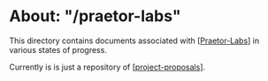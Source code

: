 # About: "/praetor-labs"

This directory contains documents associated with [[Praetor-Labs]] in various states of progress.

Currently is is just a repository of [[project-proposals]].


[//begin]: # "Autogenerated link references for markdown compatibility"
[Praetor-Labs]: praetor-labs.md "About: Praetor Labs"
[project-proposals]: project-proposals/project-proposals.md "project-proposals"
[//end]: # "Autogenerated link references"